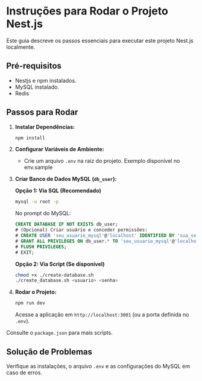 # Instruções para Rodar o Projeto Nest.js

Este guia descreve os passos essenciais para executar este projeto Nest.js localmente.

## Pré-requisitos

- Nestjs e npm instalados.
- MySQL instalado.
- Redis

## Passos para Rodar

1.  **Instalar Dependências:**

    ```bash
    npm install
    ```

2.  **Configurar Variáveis de Ambiente:**

    - Crie um arquivo `.env` na raiz do projeto. Exemplo disponível no env.sample

3.  **Criar Banco de Dados MySQL (`db_user`):**

    **Opção 1: Via SQL (Recomendado)**

    ```bash
    mysql -u root -p
    ```

    No prompt do MySQL:

    ```sql
    CREATE DATABASE IF NOT EXISTS db_user;
    # (Opcional) Criar usuário e conceder permissões:
    # CREATE USER 'seu_usuario_mysql'@'localhost' IDENTIFIED BY 'sua_senha_mysql';
    # GRANT ALL PRIVILEGES ON db_user.* TO 'seu_usuario_mysql'@'localhost';
    # FLUSH PRIVILEGES;
    # EXIT;
    ```

    **Opção 2: Via Script (Se disponível)**

    ```bash
    chmod +x ./create-database.sh
    ./create_database.sh <usuario> <senha>
    ```

4.  **Rodar o Projeto:**

    ```bash
    npm run dev
    ```

    Acesse a aplicação em `http://localhost:3001` (ou a porta definida no `.env`).

Consulte o `package.json` para mais scripts.

## Solução de Problemas

Verifique as instalações, o arquivo `.env` e as configurações do MySQL em caso de erros.
